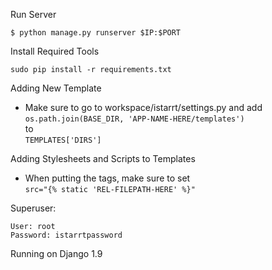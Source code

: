 Run Server

    $ python manage.py runserver $IP:$PORT
    
Install Required Tools

    sudo pip install -r requirements.txt
    
Adding New Template

 - Make sure to go to workspace/istarrt/settings.py and add   
  `os.path.join(BASE_DIR, 'APP-NAME-HERE/templates')`     
    to     
  `TEMPLATES['DIRS']`

Adding Stylesheets and Scripts to Templates
 - When putting the tags, make sure to set   
 `src="{% static 'REL-FILEPATH-HERE' %}"`

Superuser:  

    User: root   
    Password: istarrtpassword

Running on Django 1.9
